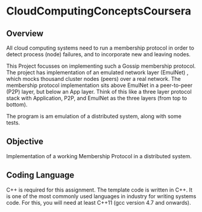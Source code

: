 # CloudComputingConceptsCoursera

## Overview

All cloud computing systems need to run a membership protocol in order to detect process (node) failures, and to incorporate new and leaving nodes. 

This Project focusses on implementing such a Gossip membership protocol. The project has implementation of an emulated network layer (EmulNet) , which mocks thousand cluster nodes (peers) over a real network. 
The membership protocol implementation  sits above EmulNet in a peer-to-peer (P2P) layer, but below an App layer. Think of this like a three layer protocol stack with Application, P2P, and EmulNet as the three layers (from top to bottom).

The program is am emulation of a distributed system, along with some tests.

## Objective
Implementation of a working Membership Protocol in a distributed system.

## Coding Language
C++ is required for this assignment. The template code is written in C++. It is one of the most commonly used languages in industry for writing systems code. For this, you will need at least C++11 (gcc version 4.7 and onwards).
